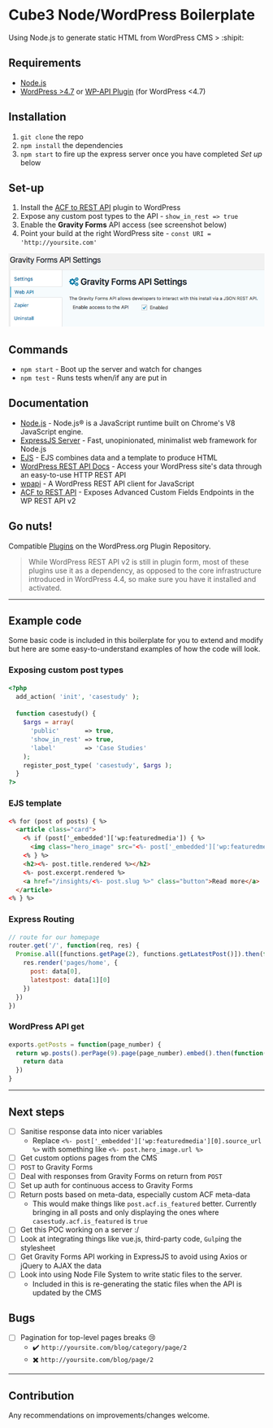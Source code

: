 # Cube3 Node/WordPress Boilerplate

Using Node.js to generate static HTML from WordPress CMS > :shipit:

## Requirements
- [Node.js](https://nodejs.org/en/)
- [WordPress >4.7](https://wordpress.org/news/2016/12/vaughan/) or [WP-API Plugin](https://github.com/WP-API/WP-API) (for WordPress <4.7)

## Installation
1. `git clone` the repo
1. `npm install` the dependencies
1. `npm start` to fire up the express server once you have completed _Set up_ below

## Set-up
1. Install the [ACF to REST API](http://github.com/airesvsg/acf-to-rest-api) plugin to WordPress
1. Expose any custom post types to the API - `show_in_rest => true`
1. Enable the __Gravity Forms__ API access (see screenshot below)
1. Point your build at the right WordPress site - `const URI = 'http://yoursite.com'`

![gravity Forms API Settings](/_docs/gravity-forms-api-settings.png)

## Commands
- `npm start` - Boot up the server and watch for changes
- `npm test` - Runs tests when/if any are put in

## Documentation
- [Node.js](https://nodejs.org/en/) - Node.js® is a JavaScript runtime built on Chrome's V8 JavaScript engine.
- [ExpressJS Server](https://expressjs.com/) - Fast, unopinionated, minimalist web framework for Node.js
- [EJS](http://www.embeddedjs.com/) - EJS combines data and a template to produce HTML
- [WordPress REST API Docs](http://v2.wp-api.org/) - Access your WordPress site's data through an easy-to-use HTTP REST API
- [wpapi](https://www.npmjs.com/package/wpapi#collection-pagination) - A WordPress REST API client for JavaScript
- [ACF to REST API](http://github.com/airesvsg/acf-to-rest-api) - Exposes Advanced Custom Fields Endpoints in the WP REST API v2

## Go nuts!
Compatible [Plugins](http://v2.wp-api.org/guide/plugins/) on the WordPress.org Plugin Repository.

> While WordPress REST API v2 is still in plugin form, most of these plugins use it as a dependency, as opposed to the core infrastructure introduced in WordPress 4.4, so make sure you have it installed and activated.

_____

## Example code

Some basic code is included in this boilerplate for you to extend and modify
but here are some easy-to-understand examples of how the code will look.

### Exposing custom post types
```php
<?php
  add_action( 'init', 'casestudy' );

  function casestudy() {
    $args = array(
      'public'       => true,
      'show_in_rest' => true,
      'label'        => 'Case Studies'
    );
    register_post_type( 'casestudy', $args );
  }
?>
```

### EJS template
```html
<% for (post of posts) { %>
  <article class="card">
    <% if (post['_embedded']['wp:featuredmedia']) { %>
      <img class="hero_image" src="<%- post['_embedded']['wp:featuredmedia'][0].source_url %>" alt="<%- post.title.rendered %>">
    <% } %>
    <h2><%- post.title.rendered %></h2>
    <%- post.excerpt.rendered %>
    <a href="/insights/<%- post.slug %>" class="button">Read more</a>
  </article>
<% } %>
```

### Express Routing
```js
// route for our homepage
router.get('/', function(req, res) {
  Promise.all([functions.getPage(2), functions.getLatestPost()]).then(function(data) {
    res.render('pages/home', {
      post: data[0],
      latestpost: data[1][0]
    })
  })
})
```

### WordPress API get
```js
exports.getPosts = function(page_number) {
  return wp.posts().perPage(9).page(page_number).embed().then(function(data) {
    return data
  })
}
```

_____

## Next steps
- [ ] Sanitise response data into nicer variables
  - Replace `<%- post['_embedded']['wp:featuredmedia'][0].source_url %>` with something like `<%- post.hero_image.url %>`
- [ ] Get custom options pages from the CMS
- [ ] `POST` to Gravity Forms
- [ ] Deal with responses from Gravity Forms on return from `POST`
- [ ] Set up auth for continuous access to Gravity Forms
- [ ] Return posts based on meta-data, especially custom ACF meta-data
  - This would make things like `post.acf.is_featured` better. Currently bringing in all posts and only displaying the ones where `casestudy.acf.is_featured` is `true`
- [ ] Get this POC working on a server :/
- [ ] Look at integrating things like vue.js, third-party code, `Gulp`ing the stylesheet
- [ ] Get Gravity Forms API working in ExpressJS to avoid using Axios or jQuery to AJAX the data
- [ ] Look into using Node File System to write static files to the server.
  - Included in this is re-generating the static files when the API is updated by the CMS

## Bugs
- [ ] Pagination for top-level pages breaks :cry:
  - :heavy_check_mark: `http://yoursite.com/blog/category/page/2`
  - :heavy_multiplication_x: `http://yoursite.com/blog/page/2`

_____

## Contribution
Any recommendations on improvements/changes welcome.
